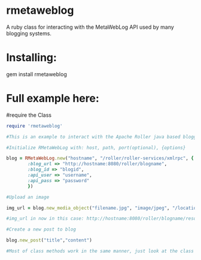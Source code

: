 rmetaweblog
===========

A ruby class for interacting with the MetaWebLog API used by many blogging systems.


Installing:
===========

gem install rmetaweblog


Full example here:
==================

#require the Class

```ruby
require 'rmetaweblog'

#This is an example to interact with the Apache Roller java based blogging application:

#Initialize RMetaWebLog with: host, path, port(optional), {options}

blog = RMetaWebLog.new("hostname", "/roller/roller-services/xmlrpc", {
        :blog_url => "http://hostname:8080/roller/blogname",
        :blog_id => "blogid",
        :api_user => "username",
        :api_pass => "password"
        })

#Upload an image

img_url = blog.new_media_object("filename.jpg", "image/jpeg", "/location/of/filename.jpg")

#img_url in now in this case: http://hostname:8080/roller/blogname/resource/filename.jpg 

#Create a new post to blog

blog.new_post("title","content")

#Most of class methods work in the same manner, just look at the class if you want to do anything else.
```
